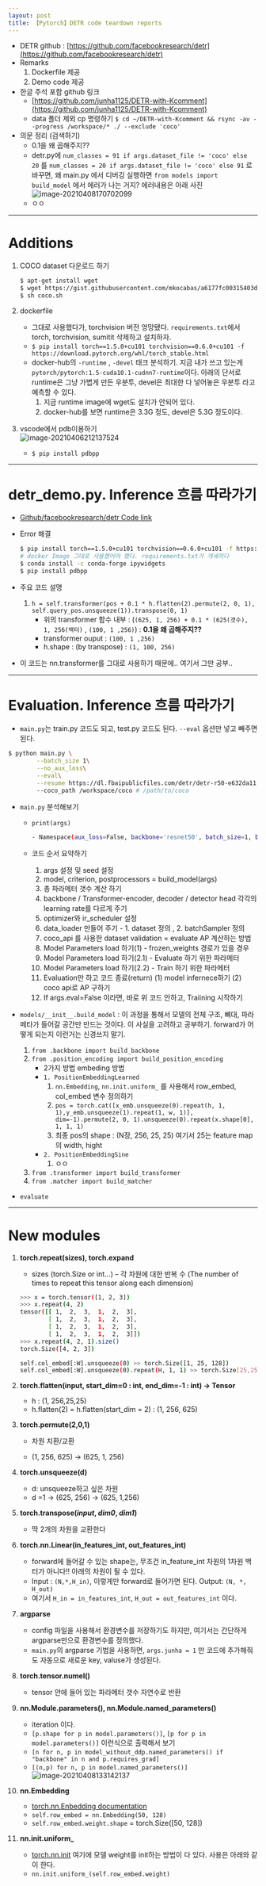 ```yaml
---
layout: post
title: 【Pytorch】DETR code teardown reports 
---
```


- DETR github : [https://github.com/facebookresearch/detr](https://github.com/facebookresearch/detr)
- Remarks
  1. Dockerfile 제공
  2. Demo code 제공
- 한글 주석 포함 github 링크
  - [https://github.com/junha1125/DETR-with-Kcomment](https://github.com/junha1125/DETR-with-Kcomment)
  - data 폴더 제외 cp 명령하기 `$ cd ~/DETR-with-Kcomment && rsync -av --progress /workspace/* ./ --exclude 'coco'` 
- 의문 정리 (검색하기)
  - 0.1을 왜 곱해주지??
  - detr.py에 `num_classes = 91 if args.dataset_file != 'coco' else 20` 를 `num_classes = 20 if args.dataset_file != 'coco' else 91` 로 바꾸면, 왜 main.py 에서 디버깅 실행하면 `from models import build_model` 에서 에러가 나는 거지? 에러내용은 아래 사진   
    ![image-20210408170702099](C:\Users\sb020\AppData\Roaming\Typora\typora-user-images\image-20210408170702099.png)
  - ㅇㅇ



---

# Additions

1. COCO dataset 다운로드 하기    

   ```sh
   $ apt-get install wget
   $ wget https://gist.githubusercontent.com/mkocabas/a6177fc00315403d31572e17700d7fd9/raw/a6ad5e9d7567187b65f222115dffcb4b8667e047/coco.sh
   $ sh coco.sh
   ```

2. dockerfile 
   - 그대로 사용했다가, torchvision 버전 엉망됐다. `requirements.txt`에서 torch, torchvision, sumitit 삭제하고 설치하자.
   - `$ pip install torch==1.5.0+cu101 torchvision==0.6.0+cu101 -f https://download.pytorch.org/whl/torch_stable.html` 
   - docker-hub의 `-runtime` , `-devel` 태크 분석하기. 지금 내가 쓰고 있는게 `pytorch/pytorch:1.5-cuda10.1-cudnn7-runtime`이다. 아래의 단서로 runtime은 그냥 가볍게 만든 우분투, devel은 최대한 다 넣어놓은 우분투 라고 예측할 수 있다.
     1. 지금 runtime image에 wget도 설치가 안되어 있다. 
     2. docker-hub를 보면 runtime은 3.3G 정도, devel은 5.3G 정도이다. 
3. vscode에서 pdb이용하기    
   ![image-20210406212137524](C:\Users\sb020\AppData\Roaming\Typora\typora-user-images\image-20210406212137524.png)
   
   - `$ pip install pdbpp`



---

# detr_demo.py. Inference 흐름 따라가기

- [Github/facebookresearch/detr Code link](https://colab.research.google.com/github/facebookresearch/detr/blob/colab/notebooks/detr_demo.ipynb)

- Error 해결     

  ```sh
  $ pip install torch==1.5.0+cu101 torchvision==0.6.0+cu101 -f https://download.pytorch.org/whl/torch_stable.html 
  # docker Image 그대로 사용했어야 했다. requirements.txt가 개세끼다
  $ conda install -c conda-forge ipywidgets
  $ pip install pdbpp
  ```

- 주요 코드 설명

  1. `h = self.transformer(pos + 0.1 * h.flatten(2).permute(2, 0, 1), self.query_pos.unsqueeze(1)).transpose(0, 1)` 
     - 위의 transformer 함수 내부 : (`(625, 1, 256) + 0.1 * (625(갯수), 1, 256(백터)` , `(100, 1 ,256)`) : **0.1을 왜 곱해주지??**
     - transformer ouput : `(100, 1 ,256)`
     - h.shape : (by transpose) : `(1, 100, 256)`

- 이 코드는 nn.transformer를 그대로 사용하기 때문에.. 여기서 그만 공부..



---

# Evaluation. Inference 흐름 따라가기 

- `main.py`는 train.py 코드도 되고, test.py 코드도 된다. `--eval` 옵션만 넣고 빼주면 된다.

```sh
$ python main.py \
		--batch_size 1\
        --no_aux_loss\
        --eval\
        --resume https://dl.fbaipublicfiles.com/detr/detr-r50-e632da11.pth
        --coco_path /workspace/coco # /path/to/coco
```

- `main.py` 분석해보기

  - `print(args)`       	

    ```sh
    - Namespace(aux_loss=False, backbone='resnet50', batch_size=1, bbox_loss_coef=5, clip_max_norm=0.1, coco_panoptic_path=None, coco_path='/workspace/coco', dataset_file='coco', dec_layers=6, device='cuda', dice_loss_coef=1, dilation=False, dim_feedforward=2048, dist_url='env://', distributed=False, dropout=0.1, enc_layers=6, eos_coef=0.1, epochs=300, eval=True, frozen_weights=None, giou_loss_coef=2, hidden_dim=256, lr=0.0001, lr_backbone=1e-05, lr_drop=200, mask_loss_coef=1, masks=False, nheads=8, num_queries=100, num_workers=2, output_dir='', position_embedding='sine', pre_norm=False, remove_difficult=False, resume='https://dl.fbaipublicfiles.com/detr/detr-r50-e632da11.pth', seed=42, set_cost_bbox=5, set_cost_class=1, set_cost_giou=2, start_epoch=0, weight_decay=0.0001, world_size=1)
    ```

  - 코드 순서 요약하기    

    1. args 설정 및 seed 설정
    2. model, criterion, postprocessors = build_model(args)
    3. 총 파라메터 갯수 계산 하기
    4. backbone / Transformer-encoder, decoder / detector head 각각의 learning rate를 다르게 주기
    5. optimizer와 ir_scheduler 설정
    6. data_loader 만들어 주기 - 1. dataset 정의 , 2. batchSampler 정의 
    7. coco_api 를 사용한 dataset validation = evaluate AP 계산하는 방법
    8. Model Parameters load 하기(1) - frozen_weights 경로가 있을 경우
    9. Model Parameters load 하기(2.1) - Evaluate 하기 위한 파라메터
    10. Model Parameters load 하기(2.2) - Train 하기 위한 파라메터
    11. Evaluation만 하고 코드 종료(return) (1) model infernece하기 (2) coco api로 AP 구하기
    12. If args.eval=False 이라면, 바로 위 코드 안하고, Traiining 시작하기

- `models/__init__.build_model` : 이 과정을 통해서 모델의 전체 구조, 뼈대, 파라메타가 들어갈 공간만 만드는 것이다. 이 사실을 고려하고 공부하기. forward가 어떻게 되는지 이런거는 신경쓰지 말기. 

  1. `from .backbone import build_backbone`
  2. `from .position_encoding import build_position_encoding`
     - 2가지 방법 embeding 방법 
     - `1. PositionEmbeddingLearned` 
       1. `nn.Embedding`, `nn.init.uniform_` 를 사용해서 row_embed, col_embed 변수 정의하기
       2. `pos = torch.cat([x_emb.unsqueeze(0).repeat(h, 1, 1),y_emb.unsqueeze(1).repeat(1, w, 1)], dim=-1).permute(2, 0, 1).unsqueeze(0).repeat(x.shape[0], 1, 1, 1)`
       3. 최종 pos의 shape : (N장, 256, 25, 25) 여기서 25는 feature map의 width, hight  
     - `2. PositionEmbeddingSine`
       1. ㅇㅇ
  3. `from .transformer import build_transformer`
  4. `from .matcher import build_matcher`

- `evaluate`



---

# New modules

1. **torch.repeat(sizes), torch.expand**

   - sizes (torch.Size or int...) – 각 차원에 대한 반복 수 (The number of times to repeat this tensor along each dimension)     

   ```sh
   >>> x = torch.tensor([1, 2, 3])
   >>> x.repeat(4, 2)
   tensor([[ 1,  2,  3,  1,  2,  3],
           [ 1,  2,  3,  1,  2,  3],
           [ 1,  2,  3,  1,  2,  3],
           [ 1,  2,  3,  1,  2,  3]])
   >>> x.repeat(4, 2, 1).size()
   torch.Size([4, 2, 3])
   
   self.col_embed[:W].unsqueeze(0) >> torch.Size([1, 25, 128])
   self.col_embed[:W].unsqueeze(0).repeat(H, 1, 1) >> torch.Size[25,25,125] 
   ```

2. **torch.flatten(input, start_dim=0 : int, end_dim=-1 : int) → Tensor**

   - h : (1, 256,25,25)
   - h.flatten(2) = h.flatten(start_dim = 2) : (1, 256, 625)

3. **torch.permute(2,0,1)**

   - 차원 치환/교환

   -  (1, 256, 625) ->  (625, 1, 256)

4. **torch.unsqueeze(d)** 

   - d: unsqueeze하고 싶은 차원
   - d =1 -> (625, 256) -> (625, 1,256) 

5. **torch.transpose(*input*, *dim0*, *dim1*)**

   - 딱 2개의 차원을 교환한다

6. **torch.nn.Linear(in_features_int, out_features_int)**

   - forward에 들어갈 수 있는 shape는, 무조건 in_feature_int 차원의 1차원 백터가 아니다!! 아래의 차원이 될 수 있다.
   - Input : `(N,*,H_in)`, 이렇게만 forward로 들어가면 된다. Output: `(N, *, H_out)` 
   -  여기서 `H_in = in_features_int`, `H_out = out_features_int` 이다.
   
7. **argparse**

   - config 파일을 사용해서 환경변수를 저장하기도 하지만, 여기서는 간단하게 argparse만으로 환경변수를 정의했다.
   - `main.py`의 argparse 기법을 사용하면, `args.junha = 1` 만 코드에 추가해줘도 자동으로 새로운 key, valuse가 생성된다.

8. **torch.tensor.numel()**

   - tensor 안에 들어 있는 파라메터 갯수 자연수로 반환

9. **nn.Module.parameters(), nn.Module.named_parameters()** 

   - iteration 이다. 
   - `[p.shape for p in model.parameters()]`, `[p for p in model.parameters()]` 이런식으로 출력해서 보기
   - `[n for n, p in model_without_ddp.named_parameters() if "backbone" in n and p.requires_grad]`
   - `[(n,p) for n, p in model.named_parameters()]`   
     ![image-20210408133142137](C:\Users\sb020\AppData\Roaming\Typora\typora-user-images\image-20210408133142137.png)

10. **nn.Embedding**

    - [torch.nn.Enbedding documentation](https://pytorch.org/docs/stable/generated/torch.nn.Embedding.html#torch.nn.Embedding)
    - `self.row_embed = nn.Embedding(50, 128)`
    - `self.row_embed.weight.shape` = torch.Size([50, 128])

11. **nn.init.uniform_**

    - [torch.nn.init](https://pytorch.org/docs/stable/nn.init.html) 여기에 모델 weight를 init하는 방법이 다 있다. 사용은 아래와 같이 한다.
    - `nn.init.uniform_(self.row_embed.weight)`